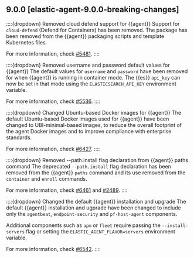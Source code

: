 ## 9.0.0 [elastic-agent-9.0.0-breaking-changes]

::::{dropdown} Removed cloud defend support for {{agent}}
Support for `cloud-defend` (Defend for Containers) has been removed. The package has been removed from the {{agent}} packaging scripts and template Kubernetes files.

For more information, check [#5481]({{agent-pull}}5481).
::::

::::{dropdown} Removed username and password default values for {{agent}}
The default values for `username` and `password` have been removed for when {{agent}} is running in container mode. The {{es}} `api_key` can now be set in that mode using the `ELASTICSEARCH_API_KEY` environment variable.

For more information, check [#5536]({{agent-pull}}5536).
::::

::::{dropdown} Changed Ubuntu-based Docker images for {{agent}}
The default Ubuntu-based Docker images used for {{agent}} have been changed to UBI-minimal-based images, to reduce the overall footprint of the agent Docker images and to improve compliance with enterprise standards.

For more information, check [#6427]({{agent-pull}}6427).
::::

::::{dropdown} Removed --path.install flag declaration from {{agent}} paths command
The deprecated `--path.install` flag declaration has been removed from the {{agent}} `paths` command and its use removed from the `container` and `enroll` commands.

For more information, check [#6461]({{agent-pull}}6461) and [#2489]({{agent-pull}}2489).
::::

::::{dropdown} Changed the default {{agent}} installation and upgrade
The default {{agent}} installation and ugprade have been changed to include only the `agentbeat`, `endpoint-security` and `pf-host-agent` components.

Additional components such as `apm` or `fleet` require passing the `--install-servers` flag or setting the `ELASTIC_AGENT_FLAVOR=servers` environment variable.

For more information, check [#6542]({{agent-pull}}6542).
::::

